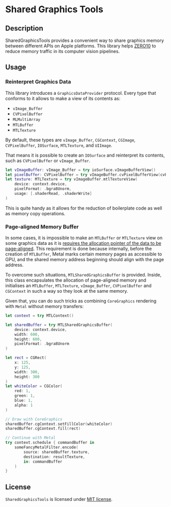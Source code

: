 # Shared Graphics Tools

## Description

SharedGraphicsTools provides a convenient way to share graphics memory between different APIs on Apple platforms. This library helps [ZERO10](https://zero10.ar) to reduce memory traffic in its computer vision pipelines.

## Usage

### Reinterpret Graphics Data

This library introduces a `GraphicsDataProvider` protocol. Every type that conforms to it allows to make a view of its contents as:

- `vImage_Buffer`
- `CVPixelBuffer`
- `MLMultiArray`
- `MTLBuffer`
- `MTLTexture`

By default, these types are `vImage_Buffer`, `CGContext`, `CGImage`, `CVPixelBuffer`, `IOSurface`, `MTLTexture`, and `UIImage`.

That means it is possible to create an `IOSurface` and reinterpret its contents, such as `CVPixelBuffer` or `vImage_Buffer`.

```swift
let vImageBuffer: vImage_Buffer = try ioSurface.vImageBufferView()
let pixelBuffer: CVPixelBuffer = try vImageBuffer.cvPixelBufferView(cvPixelFormat: .type_32BGRA)
let texture: MTLTexture = try vImageBuffer.mtlTextureView(
    device: context.device,
    pixelFormat: .bgra8Unorm,
    usage: [.shaderRead, .shaderWrite]
)
```

This is quite handy as it allows for the reduction of boilerplate code as well as memory copy operations.

### Page-aligned Memory Buffer

In some cases, it is impossible to make an `MTLBuffer` or `MTLTexture` view on some graphics data as it is [requires the allocation pointer of the data to be page-aligned](https://developer.apple.com/documentation/metal/mtldevice/1433382-makebuffer). This requirement is done because internally, before the creation of `MTLBuffer`, Metal marks certain memory pages as accessible to GPU, and the shared memory address beginning should align with the page address.

To overcome such situations, `MTLSharedGraphicsBuffer` is provided. Inside, this class encapsulates the allocation of page-aligned memory and initialises an `MTLBuffer`, `MTLTexture`, `vImage_Buffer`, `CVPixelBuffer` and `CGContext` in such a way so they look at the same memory.

Given that, you can do such tricks as combining `CoreGraphics` rendering with `Metal` without memory transfers:

```swift
let context = try MTLContext()

let sharedBuffer = try MTLSharedGraphicsBuffer(
    device: context.device,
    width: 600,
    height: 600,
    pixelFormat: .bgra8Unorm
)

let rect = CGRect(
    x: 125,
    y: 125,
    width: 300,
    height: 300
)
let whiteColor = CGColor(
    red: 1,
    green: 1,
    blue: 1,
    alpha: 1
)

// Draw with CoreGraphics
sharedBuffer.cgContext.setFillColor(whiteColor)
sharedBuffer.cgContext.fill(rect)

// Continue with Metal
try context.schedule { commandBuffer in
    someFancyMetalFilter.encode(
        source: sharedBuffer.texture,
        destination: resultTexture,
        in: commandBuffer
    )
}
```

## License

`SharedGraphicsTools` is licensed under [MIT license](LICENSE).
